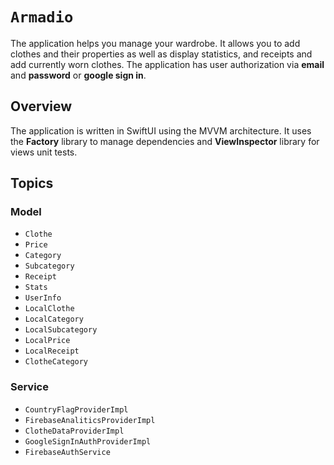 # ``Armadio``

The application helps you manage your wardrobe. It allows you to add clothes and their properties as well as display statistics, and receipts and add currently worn clothes. The application has user authorization via **email** and **password** or **google sign in**.

## Overview

The application is written in SwiftUI using the MVVM architecture. It uses the **Factory** library to manage dependencies and **ViewInspector** library for views unit tests.

## Topics

### Model

- ``Clothe``
- ``Price``
- ``Category``
- ``Subcategory``
- ``Receipt``
- ``Stats``
- ``UserInfo``
- ``LocalClothe``
- ``LocalCategory``
- ``LocalSubcategory``
- ``LocalPrice``
- ``LocalReceipt``
- ``ClotheCategory``

### Service

- ``CountryFlagProviderImpl``
- ``FirebaseAnaliticsProviderImpl``
- ``ClotheDataProviderImpl``
- ``GoogleSignInAuthProviderImpl``
- ``FirebaseAuthService``
